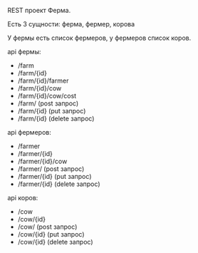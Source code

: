 REST проект Ферма.


Есть 3 сущности: ферма, фермер, корова

У фермы есть список фермеров, у фермеров список коров.

api фермы:

 * /farm
 * /farm/{id}
 * /farm/{id}/farmer
 * /farm/{id}/cow
 * /farm/{id}/cow/cost
 * /farm/ (post запрос)
 * /farm/{id} (put запрос)
 * /farm/{id} (delete запрос)

api фермеров:

 * /farmer
 * /farmer/{id}
 * /farmer/{id}/cow
 * /farmer/ (post запрос)
 * /farmer/{id} (put запрос)
 * /farmer/{id} (delete запрос)
 
api коров:
 
 * /cow
 * /cow/{id}
 * /cow/ (post запрос)
 * /cow/{id} (put запрос)
 * /cow/{id} (delete запрос)


